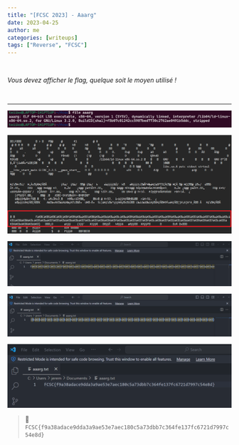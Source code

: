 ```yaml
---
title: "[FCSC 2023] - Aaarg"
date: 2023-04-25
author: me
categories: [writeups]
tags: ["Reverse", "FCSC"]
---
```


<link rel="stylesheet" href="https://cdnjs.cloudflare.com/ajax/libs/font-awesome/5.15.2/css/all.min.css">
<link rel="stylesheet" href="/assets/css/lil-bootstrap.css">
<script src="https://code.jquery.com/jquery-3.6.0.min.js"></script>

<br>

*Vous devez afficher le flag, quelque soit le moyen utilisé !*

<br>

_____________________________________________________

![0](/images/aaarg/step1.png)

![0](/images/aaarg/step2.png)

![0](/images/aaarg/step3.png)

![0](/images/aaarg/step4.png)

![0](/images/aaarg/step5.png)


> 🚩`FCSC{f9a38adace9dda3a9ae53e7aec180c5a73dbb7c364fe137fc6721d7997c54e8d}`